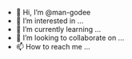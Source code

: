 - 👋 Hi, I’m @man-godee
- 👀 I’m interested in ...
- 🌱 I’m currently learning ...
- 💞️ I’m looking to collaborate on ...
- 📫 How to reach me ...

<!---
man-godee/man-godee is a ✨ special ✨ repository because its `README.md` (this file) appears on your GitHub profile.
You can click the Preview link to take a look at your changes.
--->
